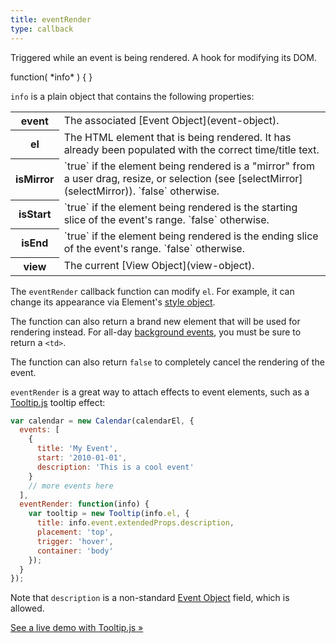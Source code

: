 ```yaml
---
title: eventRender
type: callback
---
```


Triggered while an event is being rendered. A hook for modifying its DOM.

<div class='spec' markdown='1'>
function( *info* ) { }
</div>

`info` is a plain object that contains the following properties:

<table>

<tr>
<th>event</th>
<td markdown='1'>
The associated [Event Object](event-object).
</td>
</tr>

<tr>
<th>el</th>
<td markdown='1'>
The HTML element that is being rendered. It has already been populated with the correct time/title text.
</td>
</tr>

<tr>
<th>isMirror</th>
<td markdown='1'>
`true` if the element being rendered is a "mirror" from a user drag, resize, or selection (see [selectMirror](selectMirror)). `false` otherwise.
</td>
</tr>

<tr>
<th>isStart</th>
<td markdown='1'>
`true` if the element being rendered is the starting slice of the event's range. `false` otherwise.
</td>
</tr>

<tr>
<th>isEnd</th>
<td markdown='1'>
`true` if the element being rendered is the ending slice of the event's range. `false` otherwise.
</td>
</tr>

<tr>
<th>view</th>
<td markdown='1'>
The current [View Object](view-object).
</td>
</tr>

</table>

The `eventRender` callback function can modify `el`. For example, it can change its appearance via Element's [style object](https://developer.mozilla.org/en-US/docs/Web/API/HTMLElement/style).

The function can also return a brand new element that will be used for rendering instead. For all-day [background events](background-events), you must be sure to return a `<td>`.

The function can also return `false` to completely cancel the rendering of the event.

`eventRender` is a great way to attach effects to event elements, such as a [Tooltip.js](https://popper.js.org/tooltip-examples.html) tooltip effect:

```js
var calendar = new Calendar(calendarEl, {
  events: [
    {
      title: 'My Event',
      start: '2010-01-01',
      description: 'This is a cool event'
    }
    // more events here
  ],
  eventRender: function(info) {
    var tooltip = new Tooltip(info.el, {
      title: info.event.extendedProps.description,
      placement: 'top',
      trigger: 'hover',
      container: 'body'
    });
  }
});
```

Note that `description` is a non-standard [Event Object](event-object) field, which is allowed.

[See a live demo with Tooltip.js &raquo;](event-tooltip-demo)
